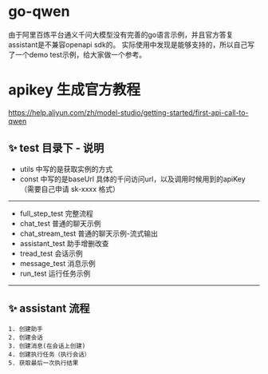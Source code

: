 # go-qwen

由于阿里百炼平台通义千问大模型没有完善的go语言示例，并且官方答复assistant是不兼容openapi sdk的。
实际使用中发现是能够支持的，所以自己写了一个demo test示例，给大家做一个参考。

# apikey 生成官方教程
https://help.aliyun.com/zh/model-studio/getting-started/first-api-call-to-qwen

## ✨  test 目录下 - 说明
- utils 中写的是获取实例的方式
- const 中写的是baseUrl 具体的千问访问url，以及调用时候用到的apiKey （需要自己申请 sk-xxxx 格式）
- -----------------------------------------------------------------------------------------------------------------
- full_step_test 完整流程
- chat_test 普通的聊天示例
- chat_stream_test 普通的聊天示例-流式输出
- assistant_test 助手增删改查
- tread_test 会话示例
- message_test 消息示例
- run_test 运行任务示例
- -----------------------------------------------------------------------------------------------------------------
## ✨ assistant 流程
    1. 创建助手 
    2. 创建会话
    3. 创建消息(在会话上创建)
    4. 创建执行任务（执行会话）
    5. 获取最后一次执行结果
